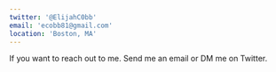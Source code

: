 ```yaml
---
twitter: '@ElijahC0bb'
email: 'ecobb81@gmail.com'
location: 'Boston, MA'
---
```


If you want to reach out to me. Send me an email or DM me on Twitter. 
